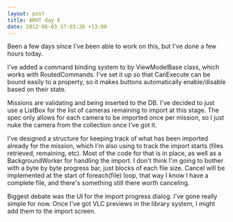 ```yaml
---
layout: post
title: ARHT day 6
date: 2012-06-03 17:03:26 +13:00
---
```

Been a few days since I've been able to work on this, but I've done a few hours today.

I've added a command binding system to by ViewModelBase class, which works with RoutedCommands. I've set it up so that CanExecute can be bound easily to a property, so it makes buttons automatically enable/disable based on their state.

Missions are validating and being inserted to the DB. I've decided to just use a ListBox for the list of cameras remaining to import at this stage. The spec only allows for each camera to be imported once per mission, so I just nuke the camera from the collection once I've got it.

I've designed a structure for keeping track of what has been imported already for the mission, which I'm also using to track the import starts (files retrieved, remaining, etc). Most of the code for that is in place, as well as a BackgroundWorker for handling the import. I don't think I'm going to bother with a byte by byte progress bar, just blocks of each file size. Cancel will be implemented at the start of foreach(file) loop, that way I know I have a complete file, and there's something still there worth canceling.

Biggest debate was the UI for the import progress dialog. I've gone really simple for now. Once I've got VLC previews in the library system, I might add them to the import screen.
